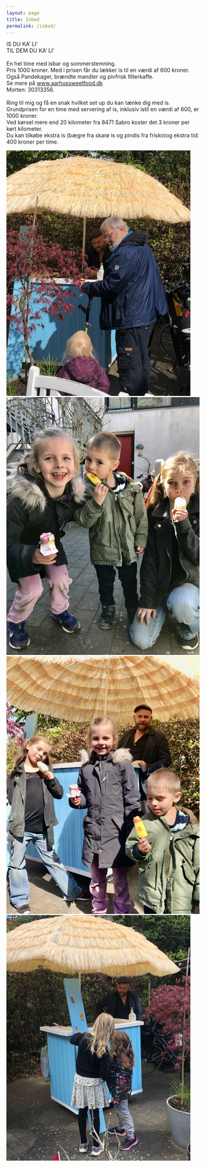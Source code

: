 ```yaml
---
layout: page
title: Isbod
permalink: /isbod/
---
```


IS DU KA’ LI’ <br>
TIL DEM DU KA’ LI’ <br><br>
En hel time med isbar og sommerstemning. <br>
Pris 1000 kroner. Med i prisen får du lækker is til en værdi af 600 kroner. Også Pandekager, brændte mandler og pivfrisk filterkaffe. <br>
Se mere på www.aarhussweetfood.dk <br>
Morten: 30313356. <br><br>
Ring til mig og få en snak hvilket set up du kan tænke dig med is. <br>
Grundprisen for en time med servering af is, inklusiv istil en værdi af 600, er 1000 kroner. <br>
Ved kørsel mere end 20 kilometer fra 8471 Sabro koster det 3 kroner per kørt kilometer. <br>
Du kan tilkøbe ekstra is (bægre fra skarø is og pindis fra frisko)og ekstra tid: 400 kroner per time. <br>

![isbod](/isbod.jpg)
![isbod](/isborn.jpg)
![isbod](/isborn2.jpg)
![isbod](/isborn3.jpg)
